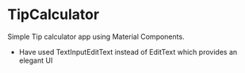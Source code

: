 # TipCalculator
Simple Tip calculator app using Material Components.
  - Have used TextInputEditText instead of EditText which provides an elegant UI
